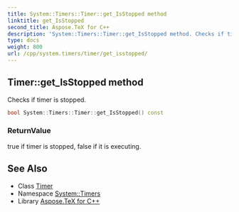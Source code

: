 ```yaml
---
title: System::Timers::Timer::get_IsStopped method
linktitle: get_IsStopped
second_title: Aspose.TeX for C++
description: 'System::Timers::Timer::get_IsStopped method. Checks if timer is stopped in C++.'
type: docs
weight: 800
url: /cpp/system.timers/timer/get_isstopped/
---
```

## Timer::get_IsStopped method


Checks if timer is stopped.

```cpp
bool System::Timers::Timer::get_IsStopped() const
```


### ReturnValue

true if timer is stopped, false if it is executing.

## See Also

* Class [Timer](../)
* Namespace [System::Timers](../../)
* Library [Aspose.TeX for C++](../../../)
